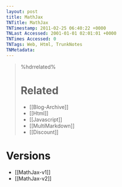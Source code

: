 ```yaml
---
layout: post
title: MathJax
TNTitle: MathJax
TNTimestamp: 2011-02-25 06:40:22 +0000
TNLast Accessed: 2001-01-01 02:01:01 +0000
TNTimes Accessed: 0
TNTags: Web, Html, TrunkNotes
TNMetadata: 
---
```




>%hdrrelated%
># Related
> * [[Blog-Archive]]
> * [[Html]]
> * [[Javascript]]
> * [[MultiMarkdown]]
> * [[Discount]]

# Versions

 * [[MathJax-v1]]
 * [[MathJax-v2]]


